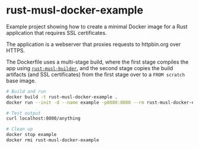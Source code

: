 # rust-musl-docker-example

Example project showing how to create a minimal Docker image for a Rust
application that requires SSL certificates.

The application is a webserver that proxies requests to httpbin.org over HTTPS.

The Dockerfile uses a multi-stage build, where the first stage compiles the app
using [`rust-musl-builder`](https://github.com/emk/rust-musl-builder), and the
second stage copies the build artifacts (and SSL certificates) from the first
stage over to a `FROM scratch` base image.

```sh
# Build and run
docker build -t rust-musl-docker-example .
docker run --init -d --name example -p8080:8080 --rm rust-musl-docker-example

# Test output
curl localhost:8080/anything

# Clean up
docker stop example
docker rmi rust-musl-docker-example
```

